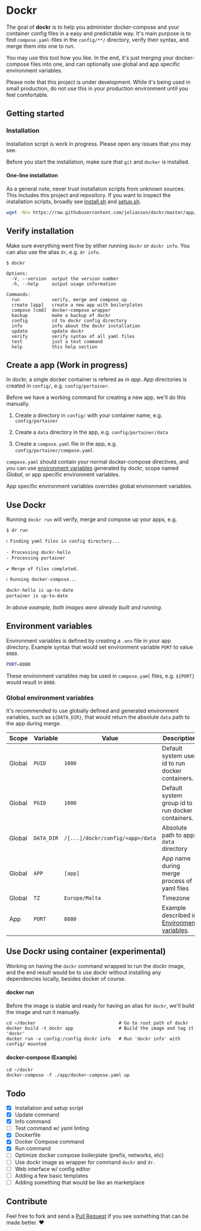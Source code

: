 # Dockr
The goal of **dockr** is to help you administer docker-compose and your container config files in a easy and predictable way. It's main purpose is to find `compose.yaml`-files in the `config/**/` directory, verify their syntax, and merge them into one to run.

You may use this tool how you like. In the end, it's just merging your docker-compose files into one, and can optionally use global and app specific environment variables.

Please note that this project is under development. While it's being used in small production, do not use this in your production environment until you feel comfortable.

## Getting started
### Installation
Installation script is work in progress. Please open any issues that you may see.

Before you start the installation, make sure that `git` and `docker` is installed. 

#### One-line installation
As a general note, never trust installation scripts from unknown sources. This includes this project and repository. If you want to inspect the installation scripts, broadly see [install.sh](https://raw.githubusercontent.com/jeliasson/dockr/master/app/scripts/install.sh) and [setup.sh](https://raw.githubusercontent.com/jeliasson/dockr/master/app/scripts/setup.sh).

```bash
wget -Nnv https://raw.githubusercontent.com/jeliasson/dockr/master/app/scripts/install.sh 2>&1 >/dev/null && bash install.sh
```

## Verify installation
Make sure everything went fine by either running `dockr` or `dockr info`. You can also use the alias `dr`, e.g. `dr info`.
```text
$ dockr

Options:
  -V, --version  output the version number
  -h, --help     output usage information

Commands:
  run            verify, merge and compose up
  create [app]   create a new app with boilerplates
  compose [cmd]  docker-compose wrapper
  backup         make a backup of dockr
  config         cd to dockr config directory
  info           info about the dockr installation
  update         update dockr
  verify         verify syntax of all yaml files
  test           just a test command
  help           this help section
```

## Create a app (**Work in progress**)
In dockr, a single docker container is refered as in _app_. App directories is created in `config/`, e.g. `config/portainer`.

Before we have a working command for creating a new app, we'll do this manually.

1. Create a directory in `config/` with your container name, e.g. `config/portainer`

2. Create a `data` directory in the app, e.g. `config/portainer/data`

3. Create a `compose.yaml` file in the app, e.g. `config/portainer/compose.yaml`. 

`compose.yaml` should contain your normal docker-compose directives, and you can use [environment variables](#environment-variables) generated by dockr, scope named _Global_, or app specific environment variables. 

App specific environment variables overrides global environment variables.

## Use Dockr
Running `dockr run` will verify, merge and compose up your apps, e.g.
```bash
$ dr run

ℹ Finding yaml files in config directory...
                 
- Processing dockr-hello
- Processing portainer

✔ Merge of files completed.

ℹ Running docker-compose... 

dockr-hello is up-to-date
portainer is up-to-date
```

_In above example, both images were already built and running._


## Environment variables

Environment variables is defined by creating a `.env` file in your app directory. Example syntax that would set environment variable `PORT` to value `8080`.
```bash
PORT=8080
```

These environment variables may be used in `compose.yaml` files, e.g. `${PORT}` would result in `8080`.

### Global environment variables
It's recommended to use globally defined and generated environment variables, such as `${DATA_DIR}`, that would return the absolute `data` path to the app during merge.

| Scope      | Variable      | Value | Description           |
|----------- | ------------- | ------------- | --------------------- |
| Global     | `PUID`        | `1000`        | Default system user id to run docker containers. |
| Global     | `PGID`        | `1000`        | Default system group id to run docker containers. |
| Global     | `DATA_DIR`        | `/[...]/dockr/config/<app>/data`        | Absolute path to apps `data` directory |
| Global     | `APP`         | `[app]`        | App name during merge process of yaml files |
| Global     | `TZ`          | `Europe/Malta` | Timezone |
| App        | `PORT`        | `8080`         | Example described in [Environment variables](#environment-variables). |

## Use Dockr using container (experimental)
Working on having the `dockr` command wrapped to run the dockr image, and the end result would be to use dockr without installing any dependencies locally, besides docker of course. 

#### docker run
Before the image is stable and ready for having an alias for `dockr`, we'll build the image and run it manually.
```
cd ~/docker                               # Go to root path of dockr
docker build -t dockr app                 # Build the image and tag it 'dockr'
docker run -v config:/config dockr info   # Run 'dockr info' with config/ mounted
```

#### docker-compose (Example)
```
cd ~/dockr
docker-compose -f ./app/docker-compose.yaml up
```

## Todo
- [x] Installation and setup script
- [x] Update command
- [x] Info command
- [ ] Test command w/ yaml linting
- [x] Dockerfile
- [x] Docker Compose command
- [X] Run command
- [ ] Optimize docker compose boilerplate (prefix, networks, etc)
- [ ] Use dockr image as wrapper for command `dockr` and `dr`.
- [ ] Web interface w/ config editor
- [ ] Adding a few basic templates
- [ ] Adding something that would be like an marketplace

## Contribute
Feel free to fork and send a [Pull Request](pulls/) if you see something that can be made better. ❤️
